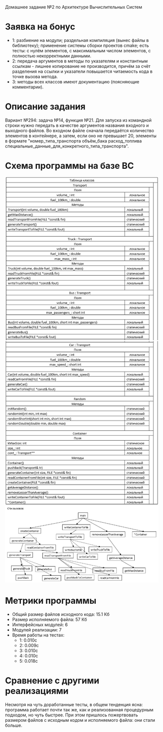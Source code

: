 Домашнее задание №2 по Архитектуре Вычислительных Систем

# Заявка на бонус
- 1: разбиение на модули; раздельная компиляция (вынес файлы в библиотеку); применение системы сборки проектов cmake; есть тесты: с нулём элементов, с максимальным числом элементов, с полностью некорректными данными.
- 2: передача аргументов в методы по указателям и константным ссылкам - лишнее копирование не производится, причём за счёт разделения на ссылки и указатели повышается читаемость кода в точке вызова метода.
- 3: методы всех классов имеют документацию (поясняющие комментарии).

# Описание задания
Вариант №294: задача №14, функция №21. Для запуска из командной строки нужно передать в качестве аргументов названия входного и выходного файлов. Во входном файле сначала передаётся количество элементов в контейнере, а затем, если оно не превышает 20, элементы в формате "номер_типа_транспорта объём_бака расход_топлива специальные_данные_для_конкретного_типа_транспорта".

# Схема программы на базе ВС
![](./img/Class_Table_1.png)
![](./img/Class_Table_2.png)
![](./img/Call_Stack.png)

# Метрики программы
- Общий размер файлов исходного кода: 15.1 Кб
- Размер исполняемого файла: 57 Кб
- Интерфейсных модулей: 6
- Модулей реализации: 7
- Время работы на тестах:
  - 1: 0.010с
  - 2: 0.009с
  - 3: 0.010с
  - 4: 0.010с
  - 5: 0.018с

# Сравнение с другими реализациями
Несмотря на чуть доработанные тесты, в общем тенденция ясна: программа работает почти так же, как и реализованная процедурным подходом, но чуть быстрее. При этом пришлось пожертвовать размером файлов с исходным кодом и исполняемого файла: они стали больше.

